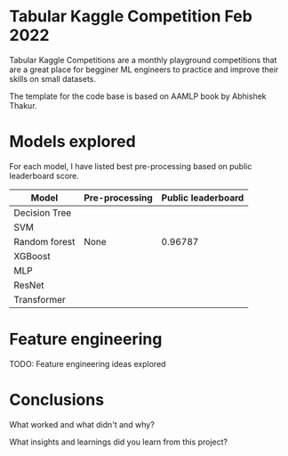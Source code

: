 # Tabular Kaggle Competition Feb 2022

Tabular Kaggle Competitions are a monthly playground competitions that are a great place for begginer ML engineers to practice and improve their skills on small datasets.

The template for the code base is based on AAMLP book by Abhishek Thakur.

# Models explored

For each model, I have listed best pre-processing based on public leaderboard score.

|Model|Pre-processing|Public leaderboard|
|-----|--------------|------------------|
|Decision Tree| | |
|SVM| | |
|Random forest| None | 0.96787|
|XGBoost| | |
|MLP| | |
|ResNet| | |
|Transformer| | |

# Feature engineering

TODO: Feature engineering ideas explored

# Conclusions

What worked and what didn't and why?

What insights and learnings did you learn from this project?
